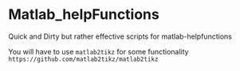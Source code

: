 # Matlab_helpFunctions
Quick and Dirty but rather effective scripts for matlab-helpfunctions


You will have to use `matlab2tikz` for some functionality `https://github.com/matlab2tikz/matlab2tikz`